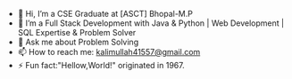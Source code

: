 - 👋 Hi, I’m a CSE Graduate at [ASCT] Bhopal-M.P
- 👀 I’m a  Full Stack Development with Java & Python | Web Development | SQL Expertise & Problem Solver
- 🌱 Ask me about Problem Solving
-  📫 How to reach me: kalimullah41557@gmail.com
-  ⚡ Fun fact:"Hellow,World!" originated in 1967.
  
  

<!---
KALIMULLAH41/KALIMULLAH41 is a ✨ special ✨ repository because its `README.md` (this file) appears on your GitHub profile.
You can click the Preview link to take a look at your changes.
--->
